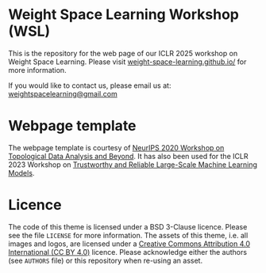 # Weight Space Learning Workshop (WSL)

This is the repository for the web page of our ICLR 2025 workshop on
Weight Space Learning. Please visit [weight-space-learning.github.io/](https://weight-space-learning.github.io/)
for more information.

If you would like to contact us, please email us at: [weightspacelearning@gmail.com](weightspacelearning@gmail.com)

# Webpage template

The webpage template is courtesy of [NeurIPS 2020 Workshop on Topological Data Analysis and Beyond](https://tda-in-ml.github.io/). 
It has also been used for the ICLR 2023 Workshop on [Trustworthy and Reliable Large-Scale Machine Learning Models](https://rtml-iclr2023.github.io/).
 
# Licence

The code of this theme is licensed under a BSD 3-Clause licence. Please
see the file `LICENSE` for more information. The assets of this theme,
i.e. all images and logos, are licensed under a [Creative Commons Attribution
4.0 International (CC BY 4.0)](https://creativecommons.org/licenses/by/4.0/) licence.
Please acknowledge either the authors (see `AUTHORS` file) or this repository
when re-using an asset.
